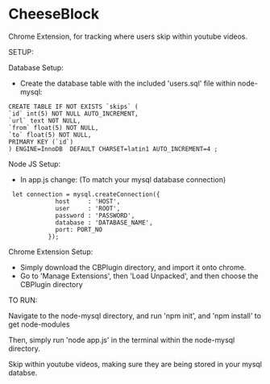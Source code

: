 # CheeseBlock
Chrome Extension, for tracking where users skip within youtube videos. 



SETUP:

Database Setup:
  - Create the database table with the included 'users.sql' file within node-mysql:
  
  ```
  CREATE TABLE IF NOT EXISTS `skips` (
  `id` int(5) NOT NULL AUTO_INCREMENT,
  `url` text NOT NULL,
  `from` float(5) NOT NULL,
  `to` float(5) NOT NULL,
  PRIMARY KEY (`id`)
) ENGINE=InnoDB  DEFAULT CHARSET=latin1 AUTO_INCREMENT=4 ;
  ```
  
Node JS Setup:
- In app.js change: (To match your mysql database connection)
  
 ```
  let connection = mysql.createConnection({
              host     : 'HOST',
              user     : 'ROOT',
              password : 'PASSWORD',
              database : 'DATABASE_NAME',
              port: PORT_NO
            });
 ```
Chrome Extension Setup:
  - Simply download the CBPlugin directory, and import it onto chrome. 
  - Go to 'Manage Extensions', then 'Load Unpacked', and then choose the CBPlugin directory
  
  
  
TO RUN:

  Navigate to the node-mysql directory, and run 'npm init', and 'npm install' to get node-modules
  
  Then, simply run 'node app.js' in the terminal within the node-mysql directory.
  
  Skip within youtube videos, making sure they are being stored in your mysql databse.
